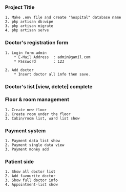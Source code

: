 
### Project Title
    1. Make .env file and create "hospital" database name
    2. php artisan db:wipe
    3. php artisan migrate
    4. php artisan serve

### Doctor's registration form
    1. Login form admin
        * E-Mail Address  : admin@gamil.com
        * Password        : 123

    2. Add doctor
        * Insert doctor all info then save.

### Doctor's list [view, delete] complete

### Floor & room management
    1. Create new floor
    2. Create room under the floor
    3. Cabin/room list, ward list show

### Payment system
    1. Payment data list show
    2. Payment single data view
    3. Payment money add

### Patient side
    1. Show all doctor list
    2. Add favourite doctor
    3. Show full doctor info
    4. Appointment-list show
